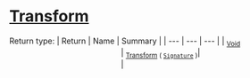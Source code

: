 # [Transform](./Trim-100663724.md)


Return type:
| Return | Name | Summary | 
| --- | --- | --- | 
| <sub>[Void](https://docs.microsoft.com/en-us/dotnet/api/System.Void)</sub><img width=200/>| <sub>[Transform](./Trim-100663724.md) ( [`Signature`](./../../Signature.md) )</sub>| <sub></sub><img width=200/>| <br>


